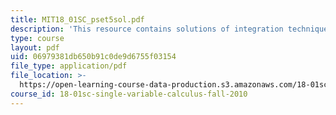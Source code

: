 ```yaml
---
title: MIT18_01SC_pset5sol.pdf
description: 'This resource contains solutions of integration technique problems. '
type: course
layout: pdf
uid: 06979381db650b91c0de9d6755f03154
file_type: application/pdf
file_location: >-
  https://open-learning-course-data-production.s3.amazonaws.com/18-01sc-single-variable-calculus-fall-2010/06979381db650b91c0de9d6755f03154_MIT18_01SC_pset5sol.pdf
course_id: 18-01sc-single-variable-calculus-fall-2010
---
```

